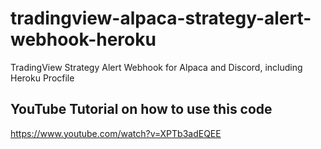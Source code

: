# tradingview-alpaca-strategy-alert-webhook-heroku
TradingView Strategy Alert Webhook for Alpaca and Discord, including Heroku Procfile

## YouTube Tutorial on how to use this code

https://www.youtube.com/watch?v=XPTb3adEQEE
